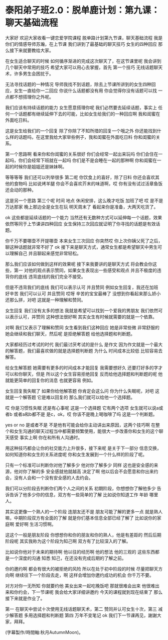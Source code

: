 # 泰阳弟子班2.0：脱单鹿计划：第九课：聊天基础流程

大家好 欢迎大家收看一键恋爱学院课程 脱单路计划第九节课，聊天基础流程 我是你们的情感导师苏瀚，在上节课 我们讲到了最基础的聊天技巧 女生的四种回应 那么接下来就要教给大家。

在女生适合聊天的时候 如何循序渐进的完成这次聊天了，在这节课里呢 我会讲到几个聊天中常用的技巧 希望大家可以用心去掌握，首先 第一个技巧 无线话题聊天术，许多男生会困扰于。

无法寻找话题的一种情况 导师我找不到话题，除去上节课所讲到的女生四种回应，女生一直给你一二回应 你说什么话题都没有用 你会觉得你没有话题可以找 一点都不想搭理你之外呢。

我们应该有持续话题的能力 女生愿意搭理你呢 我们必然要去延续话题，事实上 任何一个话题都有继续延伸下去的可能，比如女生给我们的一种回应啊 我和闺蜜在外面吃日料。

这是女生给我们的一个回复 除了你除了不知所措的回复一个哦之外 你还能找到什么样的话题吗，在这里我给大家举些例子，我和闺蜜在外面吃日料 你和闺蜜的关系。

第一个思路啊 看来你和你闺蜜的关系很好 你们会经常一起出来玩吗 你们会住在一起吗，你们会经常下班就在一起吗 你们是不是会睡在一起的那种啊 你和闺蜜在一起的时候你是姐姐还是妹妹啊。

等等等等 我们还可以列举很多 第二呢 你饮食上的喜好，除了日料 你还会喜欢其他的食物吗 比如说烤羊腿 你会不会喜欢芥末的味道啊，哎 你有没有试过活章鱼饭还会动的那种。

这是另一个思路 第三个呢 时间 地点 休闲安排，这么晚才吃饭 加班了吧 哎 是不是万达那家 晚上那边全是女生在玩 明天周末了 看起来你是准备，大两天吃货了。

ok 这些都是延续话题的一个能力 当然还有无数种方式可以延伸每一个话题，效果依然等同于上节课讲四种回应 女生保持三次回应就证明了你寻找的话题是有效话题。

你千万不要哪壶不开提哪壶 本来女生三次回应 你突然哎 你上次你姨父死了之后，聊这种话题就非常不好了 ok 接下来是聊天方式，通常女生都是希望聊天中男生可以理解自己 并且聊起来感觉非常轻松。

那么我们应该如何做到这样的效果呢 接下来我要讲的是聊天方式 将会教会你这些，第一 对他的观点表示赞同，如果女生表现出一些感受和观点 并且不极度的违背你的底线 违背底线的我们完全不接受。

但是不违背我们的底线 我们可以表示认可 并且赞同 例如女生回复，我还在加班 好辛苦 我们可以认可 并且赞同 哎呀 辛苦的宝宝最棒了 没想到你看起来那么娇小 还那么拼，对吧 这就是一种理解和赞同。

女生回复 我们没有太多的想法 我就是希望可以找到一个爱我的男朋友 我们依然可以表示认可，并赞同 这种想法很好啊 其实女生有时候就需要的就是一个依靠。

对啊 我们又表示了理解和赞同 女生看到我们这种回应 她是非常些微 非常舒服的 她会继续和我们聊天，然后呢 是拒绝解答题 给他选择题和判断题。

大家都经历过考试的时代 我们最讨厌考试的是什么 是作文 因为作文就是一个最大的解答题，我们最喜欢做的就是选择题判断题 为什么 时间成本比较低 比较容易去解答。

给女生解答题 她需要有更多的时间成本才能回复 我需要想好久 还要打好多的字才可以和你聊天，但是 所以这个女生容易拒绝回复 反而给他选择题和判断题的呢 他就能更简单的回复你的消息 也就更容易 例如。

女生回复我失眠了 如果你给他解答题 你肯定会这么问 你为什么失眠呢，对吧 这就是一个解答题 它是难以回复的 那么我们就可以给他一个选择题。

哎 你是习惯性失眠 还是有心事呢 这是一个选择题 它有两个选项 女生就可以说a或者b 或者a和b都不是 是c，ok，哎 你该不是晚上喝咖啡了吗 这是一个判断题。

yes or no 是或者不是 不是他有可能会给你主动讲出来原因，这两个技巧啊 在整个和女生沟通的聊天过程当中都需要频繁使用，能很大一步改善你和女生的这个聊天感受 事实上啊 你在和所有人沟通时。

用这种技巧都会让你的社交能力上升很多，接下来呢 是关于下一部分 信息交换，如何知道你和女生的关系进度呢 你和女生发展到一个什么样的阶段了呢。

只有一个标准可以判断你对他了解多少 他对你了解多少 同样 这也是安全感的来源，他对你了解的多 安全感就他就越高 决定了啊 他以后会不会愿意和你出来约会，没有人会和一个没有安全感的人去约会。

我们可以分阶段去判断你们两个人之间的关系 初期阶段，你想想你了解他多少 告诉告诉了他多少你的信息，双方有一些简单的了解 比如说你知道工作 年龄 哪里人。

其实这更像一个熟人的一个阶段 连朋友还不是 朋友可能了解的更多一点 就是熟人嘛，中期阶段双方有全面的了解 就是你们基本信息全部已经了解了 比如说你的家庭啊 爱好啊 生活习惯啊。

这这个一般是朋友阶段 你想想你和你的朋友和你的熟人，他是有差距的 然后后期阶段呢 其实我称为这个阶段为知己啊 双方有了比较深入的了解。

比如说你他对于未来的期待啊 他以往的经历啊 他的想法 他的三观的 这些东西都是一个深度的沟通 知悉 知己，在还没有完成后期的了解之前。

你的邀约啊 都会有很大的被拒绝的风险 所以在处于初中阶段的时候 尽量把聊天方向啊 继续往下一个阶段去走，啊 这样会增加你邀约成功的机会 你千万不要。

对方对你一无所知 你就要约他 美女出来一起吃晚饭吧 那就很难会出来 他很难出来和你约会，下一节课呢 我会给大家详细讲邀约 今天的课程就到现在结束了 那么接下来就是作业了。

第一 在聊天中尝试十次使用无线话题聊天术，第二 赞同并认可女生十次，第三 减少解答题 多用选择题和判断题 第四 万年不变笔记 ok 我们下一节课再见，謝謝大家，拜拜。

(字幕製作/時間軸:秋月AutumnMoon)。